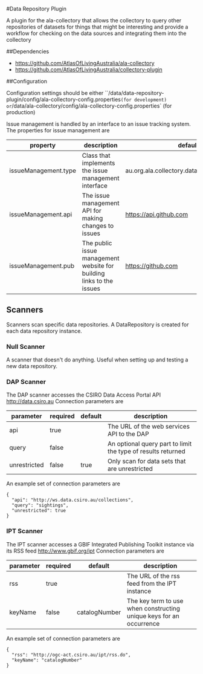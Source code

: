#Data Repository Plugin

A plugin for the ala-collectory that allows the collectory to query other repositories of datasets
for things that might be interesting and provide a workflow for checking on the data sources and
integrating them into the collectory

##Dependencies

* https://github.com/AtlasOfLivingAustralia/ala-collectory
* https://github.com/AtlasOfLivingAustralia/collectory-plugin

##Configuration

Configuration settings should be either
``/data/data-repository-plugin/config/ala-collectory-config.properties` (for development) or
`/data/ala-collectory/config/ala-collectory-config.properties` (for production)

Issue management is handled by an interface to an issue tracking system.
The properties for issue management are

| property | description | default |
| -------- | ----------- | ------- |
| issueManagement.type | Class that implements the issue management interface | au.org.ala.collectory.datarepo.issues.GitHub |
| issueManagement.api | The issue management API for making changes to issues |  https://api.github.com |
| issueManagement.pub | The public issue management website for building links to the issues | https://github.com |

## Scanners

Scanners scan specific data repositories.
A DataRepository is created for each data repository instance.

### Null Scanner

A scanner that doesn't do anything.
Useful when setting up and testing a new data repository.

### DAP Scanner

The DAP scanner accesses the CSIRO Data Access Portal API http://data.csiro.au
Connection parameters are

| parameter | required | default | description |
| --------- | -------- | ------- | ----------- |
| api | true | | The URL of the web services API to the DAP |
| query | false | | An optional query part to limit the type of results returned |
| unrestricted | false | true | Only scan for data sets that are unrestricted |

An example set of connection parameters are

    {
      "api": "http://ws.data.csiro.au/collections",
      "query": "sightings",
      "unrestricted": true
    }

### IPT Scanner

The IPT scanner accesses a GBIF Integrated Publishing Toolkit instance via its RSS feed http://www.gbif.org/ipt
Connection parameters are

| parameter | required | default | description |
| --------- | -------- | ------- | ----------- |
| rss | true | | The URL of the rss feed from the IPT instance |
| keyName | false | catalogNumber | The key term to use when constructing unique keys for an occurrence |

An example set of connection parameters are

    {
      "rss": "http://ogc-act.csiro.au/ipt/rss.do",
      "keyName": "catalogNumber"
    }

